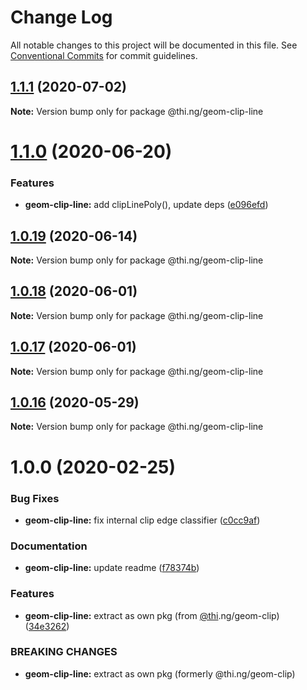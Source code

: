 # Change Log

All notable changes to this project will be documented in this file.
See [Conventional Commits](https://conventionalcommits.org) for commit guidelines.

## [1.1.1](https://github.com/thi-ng/umbrella/compare/@thi.ng/geom-clip-line@1.1.0...@thi.ng/geom-clip-line@1.1.1) (2020-07-02)

**Note:** Version bump only for package @thi.ng/geom-clip-line





# [1.1.0](https://github.com/thi-ng/umbrella/compare/@thi.ng/geom-clip-line@1.0.19...@thi.ng/geom-clip-line@1.1.0) (2020-06-20)


### Features

* **geom-clip-line:** add clipLinePoly(), update deps ([e096efd](https://github.com/thi-ng/umbrella/commit/e096efdbe71549a781daa5b154c47e5e0eea33d1))





## [1.0.19](https://github.com/thi-ng/umbrella/compare/@thi.ng/geom-clip-line@1.0.18...@thi.ng/geom-clip-line@1.0.19) (2020-06-14)

**Note:** Version bump only for package @thi.ng/geom-clip-line





## [1.0.18](https://github.com/thi-ng/umbrella/compare/@thi.ng/geom-clip-line@1.0.17...@thi.ng/geom-clip-line@1.0.18) (2020-06-01)

**Note:** Version bump only for package @thi.ng/geom-clip-line





## [1.0.17](https://github.com/thi-ng/umbrella/compare/@thi.ng/geom-clip-line@1.0.16...@thi.ng/geom-clip-line@1.0.17) (2020-06-01)

**Note:** Version bump only for package @thi.ng/geom-clip-line





## [1.0.16](https://github.com/thi-ng/umbrella/compare/@thi.ng/geom-clip-line@1.0.15...@thi.ng/geom-clip-line@1.0.16) (2020-05-29)

**Note:** Version bump only for package @thi.ng/geom-clip-line





# 1.0.0 (2020-02-25)


### Bug Fixes

* **geom-clip-line:** fix internal clip edge classifier ([c0cc9af](https://github.com/thi-ng/umbrella/commit/c0cc9af93293b3e68e9d5724874039e16bd6835e))


### Documentation

* **geom-clip-line:** update readme ([f78374b](https://github.com/thi-ng/umbrella/commit/f78374bec7dfe6227faaf699ab51e9a129ade922))


### Features

* **geom-clip-line:** extract as own pkg (from [@thi](https://github.com/thi).ng/geom-clip) ([34e3262](https://github.com/thi-ng/umbrella/commit/34e3262f8784df44f4adb729110d37513fccdfb3))


### BREAKING CHANGES

* **geom-clip-line:** extract as own pkg (formerly @thi.ng/geom-clip)
